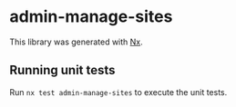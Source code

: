 # admin-manage-sites

This library was generated with [Nx](https://nx.dev).

## Running unit tests

Run `nx test admin-manage-sites` to execute the unit tests.
